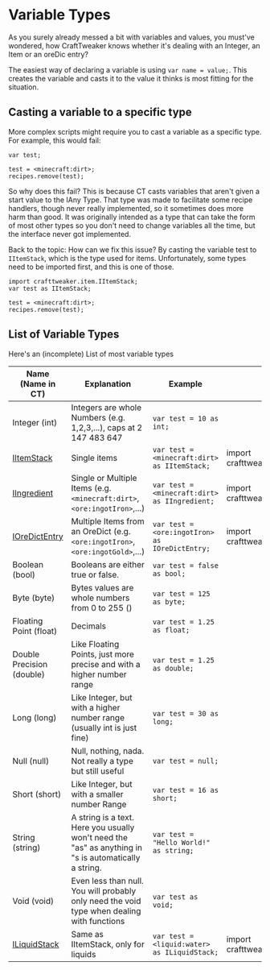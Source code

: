 # Variable Types

As you surely already messed a bit with variables and values, you must've wondered, how CraftTweaker knows whether it's dealing with an Integer, an Item or an oreDic entry?

The easiest way of declaring a variable is using `var name = value;`. This creates the variable and casts it to the value it thinks is most fitting for the situation.

## Casting a variable to a specific type

More complex scripts might require you to cast a variable as a specific type. For example, this would fail:

```zenscript
var test;

test = <minecraft:dirt>;
recipes.remove(test);
```

So why does this fail? This is because CT casts variables that aren't given a start value to the IAny Type. That type was made to facilitate some recipe handlers, though never really implemented, so it sometimes does more harm than good. It was originally intended as a type that can take the form of most other types so you don't need to change variables all the time, but the interface never got implemented.

Back to the topic: How can we fix this issue? By casting the variable test to `IItemStack`, which is the type used for items. Unfortunately, some types need to be imported first, and this is one of those.

```zenscript
import crafttweaker.item.IItemStack;
var test as IItemStack;

test = <minecraft:dirt>;
recipes.remove(test);
```

## List of Variable Types

Here's an (incomplete) List of most variable types

| Name (Name in CT)                                   | Explanation                                                                                           | Example                                              | Import                                    |
| --------------------------------------------------- | ----------------------------------------------------------------------------------------------------- | ---------------------------------------------------- | ----------------------------------------- |
| Integer (int)                                       | Integers are whole Numbers (e.g. 1,2,3,...), caps at 2 147 483 647                                    | `var test = 10 as int;`                              |                                           |
| [IItemStack](/Vanilla/Items/IItemStack/)            | Single items                                                                                          | `var test = <minecraft:dirt> as IItemStack;`   | import crafttweaker.item.IItemStack;      |
| [IIngredient](/Vanilla/Variable_Types/IIngredient/) | Single or Multiple Items (e.g. `<minecraft:dirt>`, `<ore:ingotIron>`,...)                 | `var test = <minecraft:dirt> as IIngredient;`  | import crafttweaker.item.IIngredient;     |
| [IOreDictEntry](/Vanilla/OreDict/IOreDictEntry/)    | Multiple Items from an OreDict (e.g. `<ore:ingotIron>`, `<ore:ingotGold>`,...)            | `var test = <ore:ingotIron> as IOreDictEntry;` | import crafttweaker.oredict.IOreDictEntry |
| Boolean (bool)                                      | Booleans are either true or false.                                                                    | `var test = false as bool;`                          |                                           |
| Byte (byte)                                         | Bytes values are whole numbers from 0 to 255 ()                                                       | `var test = 125 as byte;`                            |                                           |
| Floating Point (float)                              | Decimals                                                                                              | `var test = 1.25 as float;`                          |                                           |
| Double Precision (double)                           | Like Floating Points, just more precise and with a higher number range                                | `var test = 1.25 as double;`                         |                                           |
| Long (long)                                         | Like Integer, but with a higher number range (usually int is just fine)                               | `var test = 30 as long;`                             |                                           |
| Null (null)                                         | Null, nothing, nada. Not really a type but still useful                                               | `var test = null;`                                   |                                           |
| Short (short)                                       | Like Integer, but with a smaller number Range                                                         | `var test = 16 as short;`                            |                                           |
| String (string)                                     | A string is a text. Here you usually won't need the "as" as anything in "s is automatically a string. | `var test = "Hello World!" as string;`               |                                           |
| Void (void)                                         | Even less than null. You will probably only need the void type when dealing with functions            | `var test as void;`                                  |                                           |
| [ILiquidStack](/Vanilla/Liquids/ILiquidStack/)      | Same as IItemStack, only for liquids                                                                  | `var test = <liquid:water> as ILiquidStack;`   | import crafttweaker.liquid.ILiquidStack;  |